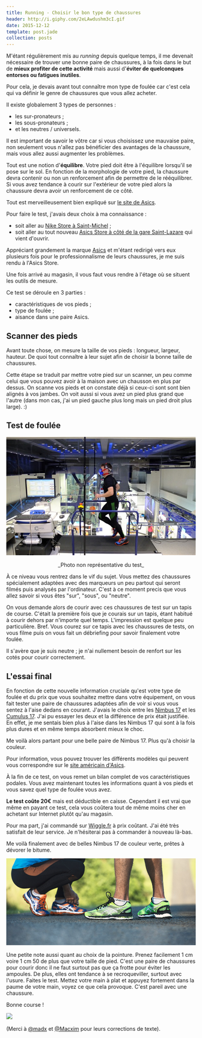 ```yaml
---
title: Running - Choisir le bon type de chaussures
header: http://i.giphy.com/2eLAwdushm3cI.gif
date: 2015-12-12
template: post.jade
collection: posts
---
```


M'étant régulièrement mis au *running* depuis quelque temps, il me devenait nécessaire de trouver une bonne paire de chaussures, à la fois dans le but de **mieux profiter de cette activité** mais aussi d'**éviter de quelconques entorses ou fatigues inutiles**.

Pour cela, je devais avant tout connaître mon type de foulée car c'est cela qui va définir le genre de chaussures que vous allez acheter.

Il existe globalement 3 types de personnes :

- les sur-pronateurs ;
- les sous-pronateurs ;
- et les neutres / universels.

Il est important de savoir le vôtre car si vous choisissez une mauvaise paire, non seulement vous n'allez pas bénéficier des avantages de la chaussure, mais vous allez aussi augmenter les problèmes.

Tout est une notion d'**équilibre**. Votre pied doit être à l'équilibre lorsqu'il se pose sur le sol. En fonction de la morphologie de votre pied, la chaussure devra contenir ou non un renforcement afin de permettre de le rééquilibrer. Si vous avez tendance à courir sur l'extérieur de votre pied alors la chaussure devra avoir un renforcement de ce côté.

Tout est merveilleusement bien expliqué sur [le site de Asics](http://www.asics.com/fr/fr-fr/sports/running/preparation/understanding-pronation-find-the-right-shoes-for-you).

Pour faire le test, j'avais deux choix à ma connaissance :

- soit aller au [Nike Store à Saint-Michel](https://www.google.fr/maps/place/Nike+Store/@48.848568,2.341838,15z/data=!4m2!3m1!1s0x0:0xc7c49e9f4fbbf118?sa=X&ved=0ahUKEwigv_ufmtXJAhWLhhoKHUSGDBEQ_BIIhwEwCg) ;
- soit aller au tout nouveau [Asics Store à côté de la gare Saint-Lazare](https://www.google.fr/maps/place/asics/@48.8760386,2.3248993,17z/data=!3m1!4b1!4m2!3m1!1s0x47e66e359aa4521b:0x9d3c1fadf4e0c47e) qui vient d'ouvrir.

Appréciant grandement la marque [Asics](http://www.asics.com/fr/fr-fr) et m'étant redirigé vers eux plusieurs fois pour le professionnalisme de leurs chaussures, je me suis rendu à l'Asics Store.

Une fois arrivé au magasin, il vous faut vous rendre à l'étage où se situent les outils de mesure.

Ce test se déroule en 3 parties :

- caractéristiques de vos pieds ;
- type de foulée ;
- aisance dans une paire Asics.

## Scanner des pieds

Avant toute chose, on mesure la taille de vos pieds : longueur, largeur, hauteur. De quoi tout connaître à leur sujet afin de choisir la bonne taille de chaussures.

Cette étape se traduit par mettre votre pied sur un scanner, un peu comme celui que vous pouvez avoir à la maison avec un chausson en plus par dessus. On scanne vos pieds et on constate déjà si ceux-ci sont sont bien alignés à vos jambes. On voit aussi si vous avez un pied plus grand que l'autre (dans mon cas, j'ai un pied gauche plus long mais un pied droit plus large). :)

## Test de foulée

![](/images/running-connaitre-type-foulee/asics-test.jpg)

<div style="text-align: center">_Photo non représentative du test_</div>

À ce niveau vous rentrez dans le vif du sujet. Vous mettez des chaussures spécialement adaptées avec des marqueurs un peu partout qui seront filmés puis analysés par l'ordinateur. C'est à ce moment precis que vous allez savoir si vous êtes "sur", "sous", ou "neutre".

On vous demande alors de courir avec ces chaussures de test sur un tapis de course. C'était la première fois que je courais sur un tapis, étant habitué à courir dehors par n'importe quel temps. L'impression est quelque peu particulière. Bref. Vous courez sur ce tapis avec les chaussures de tests, on vous filme puis on vous fait un débriefing pour savoir finalement votre foulée.

Il s'avère que je suis neutre ; je n'ai nullement besoin de renfort sur les cotés pour courir correctement.

## L'essai final

En fonction de cette nouvelle information cruciale qu'est votre type de foulée et du prix que vous souhaitez mettre dans votre équipement, on vous fait tester une paire de chaussures adaptées afin de voir si vous vous sentez à l'aise dedans en courant. J'avais le choix entre les [Nimbus 17](http://www.asics.com/fr/fr-fr/Boutique/Chaussures/Course-%C3%A0-pied/Hommes/GEL-NIMBUS-17/p/0010236915.0130) et les [Cumulus 17](http://www.asics.com/fr/fr-fr/Boutique/Chaussures/Course-%C3%A0-pied/Hommes/GEL-CUMULUS-17/p/0010248235.0193). J'ai pu essayer les deux et la différence de prix était justifiée. En effet, je me sentais bien plus à l'aise dans les Nimbus 17 qui sont à la fois plus dures et en même temps absorbent mieux le choc.

Me voilà alors partant pour une belle paire de Nimbus 17. Plus qu'à choisir la couleur.

Pour information, vous pouvez trouver les différents modèles qui peuvent vous correspondre sur le [site américain d'Asics](http://www.asicsamerica.com/medias/sys_master/he4/h13/9687465590814/pronation_chart.jpg).

À la fin de ce test, on vous remet un bilan complet de vos caractéristiques podales. Vous avez maintenant toutes les informations quant à vos pieds et vous savez quel type de foulée vous avez.

**Le test coûte 20€** mais est déductible en caisse. Cependant il est vrai que même en payant ce test, cela vous coûtera tout de même moins cher en achetant sur Internet plutôt qu'au magasin.

Pour ma part, j'ai commandé sur [Wiggle.fr](http://www.wiggle.fr/chaussures-asics-gel-nimbus-17-ah15/) à prix coûtant. J'ai été très satisfait de leur service. Je n'hésiterai pas à commander à nouveau là-bas.

Me voilà finalement avec de belles Nimbus 17 de couleur verte, prêtes à dévorer le bitume.

![](/images/running-connaitre-type-foulee/asics-colour.jpg)

Une petite note aussi quant au choix de la pointure. Prenez facilement 1 cm voire 1 cm 50 de plus que votre taille de pied. C'est une paire de chaussures pour courir donc il ne faut surtout pas que ça frotte pour éviter les ampoules. De plus, elles ont tendance à se recroqueviller, surtout avec l'usure. Faites le test. Mettez votre main à plat et appuyez fortement dans la paume de votre main, voyez ce que cela provoque. C'est pareil avec une chaussure.

Bonne course !

<img style="width: 50%; margin: auto;" src="http://i.giphy.com/fUMhF7Vp5iLVm.gif">

(Merci à [@madx](https://twitter.com/madx) et [@Macxim](https://twitter.com/madx) pour leurs corrections de texte).
